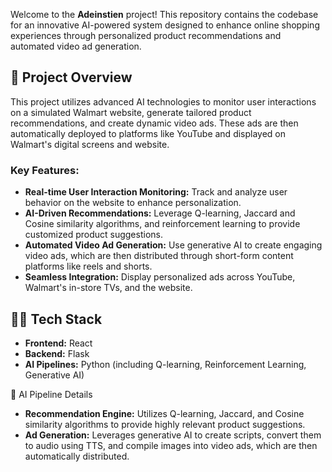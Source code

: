 Welcome to the **Adeinstien** project! This repository contains the codebase for an innovative AI-powered system designed to enhance online shopping experiences through personalized product recommendations and automated video ad generation.

## 🚀 Project Overview

This project utilizes advanced AI technologies to monitor user interactions on a simulated Walmart website, generate tailored product recommendations, and create dynamic video ads. These ads are then automatically deployed to platforms like YouTube and displayed on Walmart's digital screens and website.

### Key Features:
- **Real-time User Interaction Monitoring:** Track and analyze user behavior on the website to enhance personalization.
- **AI-Driven Recommendations:** Leverage Q-learning, Jaccard and Cosine similarity algorithms, and reinforcement learning to provide customized product suggestions.
- **Automated Video Ad Generation:** Use generative AI to create engaging video ads, which are then distributed through short-form content platforms like reels and shorts.
- **Seamless Integration:** Display personalized ads across YouTube, Walmart's in-store TVs, and the website.

## 🧑‍💻 Tech Stack

- **Frontend:** React
- **Backend:** Flask
- **AI Pipelines:** Python (including Q-learning, Reinforcement Learning, Generative AI)

🧠 AI Pipeline Details
- **Recommendation Engine:** Utilizes Q-learning, Jaccard, and Cosine similarity algorithms to provide highly relevant product suggestions.
- **Ad Generation:** Leverages generative AI to create scripts, convert them to audio using TTS, and compile images into video ads, which are then automatically distributed.
